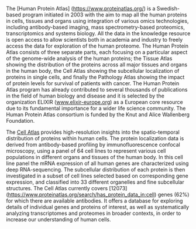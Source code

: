 The [Human Protein Atlas] (https://www.proteinatlas.org/) is a Swedish-based program initiated in 2003 with the aim to map all the human proteins in cells, tissues and organs using integration of various omics technologies, including antibody-based imaging, mass spectrometry-based proteomics, transcriptomics and systems biology. All the data in the knowledge resource is open access to allow scientists both in academia and industry to freely access the data for exploration of the human proteome. The Human Protein Atlas consists of three separate parts, each focusing on a particular aspect of the genome-wide analysis of the human proteins; the Tissue Atlas showing the distribution of the proteins across all major tissues and organs in the human body, the Cell Atlas showing the subcellular localization of proteins in single cells, and finally the Pathology Atlas showing the impact of protein levels for survival of patients with cancer. The Human Protein Atlas program has already contributed to several thousands of publications in the field of human biology and disease and it is selected by the organization ELIXIR (www.elixir-europe.org) as a European core resource due to its fundamental importance for a wider life science community. The Human Protein Atlas consortium is funded by the Knut and Alice Wallenberg Foundation.

The [Cell Atlas](https://www.proteinatlas.org/humanproteome/cell) provides high-resolution insights into the spatio-temporal distribution of proteins within human cells. The protein localization data is derived from antibody-based profiling by immunofluorescence confocal microscopy, using a panel of 64 cell lines to represent various cell populations in different organs and tissues of the human body. In this cell line panel the mRNA expression of all human genes are characterized using deep RNA-sequencing. The subcellular distribution of each protein is then investigated in a subset of cell lines selected based on corresponding gene expression, and classified into 33 different organelles and fine subcellular structures. The Cell Atlas currently covers [12073] (https://www.proteinatlas.org/search/has_protein_data_in:cell) genes (62%) for which there are available antibodies. It offers a database for exploring details of individual genes and proteins of interest, as well as systematically analyzing transcriptomes and proteomes in broader contexts, in order to increase our understanding of human cells.


